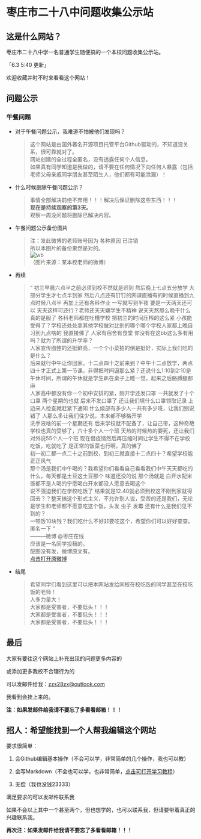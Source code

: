 # 枣庄市二十八中问题收集公示站

## 这是什么网站？

枣庄市二十八中学一名普通学生随便搞的一个本校问题收集公示站。

「6.3 5:40 更新」

欢迎收藏并时不时来看看这个网站！

## 问题公示

### 午餐问题

* 对于午餐问题公示，我难道不怕被他们发现吗？  
  > 这个网站是由国外著名开源项目托管平台Github驱动的，不知道没关系，很可靠就对了。  
  > 网站创建的全过程全匿名，没有透露任何个人信息。  
  > 如果真有同学知道是我做的，请不要在任何情况下向任何人暴露（包括老师父母亲戚同学朋友甚至陌生人，他们都有可能泄漏）！  
* 什么时候删除午餐问题公示？  
  > 事情全部解决前绝不弃用！！！解决后保证删除这些东西！！！  
  > **现在是持续观察的第3天。**  
  > 观察一周没问题将删除已解决内容。  
* 午餐问题公示备份图片  
  > 注：发此微博的老师账号因为 各种原因 已注销  
  > 所以本图片的备份果然是对的。  
  > ![wb](https://thumbsnap.com/i/rA58NVJW.jpg)  
  > （图片来源：某本校老师的微博）  
* 再续  
  > “ 初三早晨六点半之前必须到校不然就是迟到 然后晚上七点五分放学 大部分学生才七点半到家 然后八点还有钉钉的网课直播有的时候直播到九点时候八点半 再加上还有各科作业 一写就写到半夜 要是一天两天还可以 天天这样可还行？老师还天天嫌学生不精神  说天天熬那么晚干什么  
  > 真的是服了  各科老师都在吐槽学校 把初三的时间压榨的这么紧 小孩能受得了？学校还处处拿其他学校做对比别的哪个哪个学校人家都上晚自习到九点啥的 我直接佛了 人家有宿舍有食堂 你没有在这bb这么多有用吗？就为了所谓的升学率？  
  > 人家宣传图整的还挺鲜亮，一个个小菜拍的倒是挺好，实际上我们吃的是什么？  
  > 后来就行中午让你回家，十二点四十之前来到？中午十二点放学，两点四十才正式上第一节课，非得把时间逼那么紧？还说什么1:10到2:10是午休时间，所谓的午休就是学生趴在桌子上睡一觉，起来之后胳膊腿都麻  
  > 人家高中都没有你一个初中安排的紧，刚开学还发口罩 一共就发了十个口罩 两个星期的也就 后来不发口罩了 还让我们填什么口罩领取记录 上边来人检查就赶紧下通知 什么级部有多少人一共有多少班，让我们别说错了 人那么多让我们往少说，本来都不够格开学  
  > 洗手液啥的前一个星期还有 后来学校就不配备了，让自己带，这种奇葩学校也真的受够了，六十多个人一个班 天热的时候热的要死，还让我们对外说55个人一个班 现在借疫情然后再压缩时间让学生不得不在学校吃饭，吃就吃了 是正常的饭菜也行啊，真的佛了  
  > 初一初二都一点二十之前到校，到初三就直接十二点四十？希望学校能正正风气  
  > 那个汤是我们中午喝的？我希望你们看看自己看看我们中午天天都吃的什么，每天都是土豆这土豆那个 味道还没的说 那个汤就是 白开水配米饭都不是人喝的宁愿喝白开水都没人愿意去喝这个  
  > 说不强迫我们在学校吃饭了 结果就是12.40就必须到校这不刚到家就得回去？？整天搞这个形式主义，不允许别人说，受苦的还是我们，无论是学生和老师都不愿意吃这个饭，头发 虫子 发霉 还有什么是我们见不到的？  
  > 一顿饭10块钱？我们吃什么不好非要吃这个，希望你们可以好好查查。匿名一下 ”  
  >    ———微博 @枣庄在线  
  >    应该是一名同学投稿的。  
  >    配图没有发，微博原文有。  
  >    [点击打开原微博](https://weibo.com/1371163915/J4uOODPMu)  
* 结尾  
  > 希望同学们看到这里可以把本网站发给同校在校吃饭的同学甚至在校吃饭的老师！  
  > 人多力量大！  
  > 大家都是受害者，不要低头！！！  
  > 大家都是受害者，不要低头！！！  
  > 大家都是受害者，不要低头！！！  

## 最后

大家有要往这个网站上补充出现的问题更多内容的

或添加更多我校不合理行为的

可以发邮件给我：zzs28zx@outlook.com

我看到会挂上来的。

**注：如果发邮件给我请不要忘了多看看邮箱！！！**

## 招人：希望能找到一个人帮我编辑这个网站

要求很简单：

1. 会Github编辑基本操作（不会可以学，非常简单的几个操作，我也可以教）

2. 会写Markdown（不会也可以学，也非常简单，[点击可打开学习教程](https://www.runoob.com/markdown/md-tutorial.html)）

3. 无偿（我也没钱23333）

满足要求的可以发邮件联系我

如果不会以上其中一个甚至两个，但也想学的，也可以联系我，但请要带着真正的兴趣联系我。

**再次注：如果发邮件给我请不要忘了多看看邮箱！！！**

